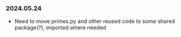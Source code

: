 ### 2024.05.24
* Need to move primes.py and other reused code to some shared package(?), imported where needed